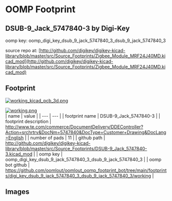 # OOMP Footprint  
## DSUB-9_Jack_5747840-3  by Digi-Key  
  
oomp key: oomp_digi_key_dsub_9_jack_5747840_3_dsub_9_jack_5747840_3  
  
source repo at: [http://github.com/digikey/digikey-kicad-library/blob/master/src/Source_Footprints/Zigbee_Module_MRF24J40MD.kicad_mod](http://github.com/digikey/digikey-kicad-library/blob/master/src/Source_Footprints/Zigbee_Module_MRF24J40MD.kicad_mod)  
## Footprint  
  
[![working_kicad_pcb_3d.png](working_kicad_pcb_3d_600.png)](working_kicad_pcb_3d.png)  
  
[![working.png](working_600.png)](working.png)  
| name | value | 
| --- | --- | 
| footprint name | DSUB-9_Jack_5747840-3 | 
| footprint description | http://www.te.com/commerce/DocumentDelivery/DDEController?Action=srchrtrv&DocNm=5747840&DocType=Customer+Drawing&DocLang=English | 
| number of pads | 11 | 
| github path | http://github.com/digikey/digikey-kicad-library/blob/master/src/Source_Footprints/DSUB-9_Jack_5747840-3.kicad_mod | 
| oomp key | oomp_digi_key_dsub_9_jack_5747840_3_dsub_9_jack_5747840_3 | 
| oomp bot github | https://github.com/oomlout/oomlout_oomp_footprint_bot/tree/main/footprints/digi_key_dsub_9_jack_5747840_3_dsub_9_jack_5747840_3/working | 
## Images  
